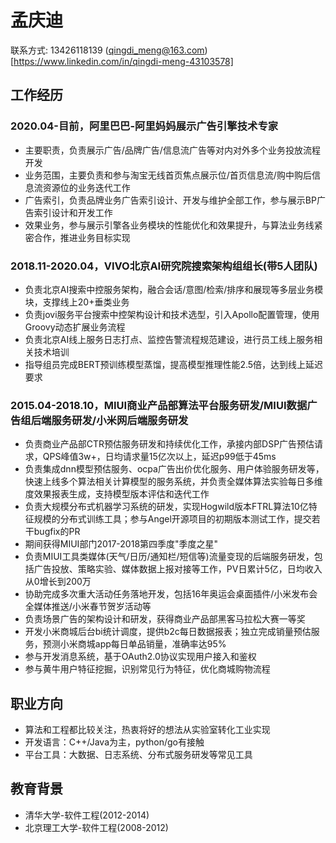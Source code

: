# 孟庆迪
联系方式: 13426118139 (qingdi_meng@163.com) [https://www.linkedin.com/in/qingdi-meng-43103578]

## 工作经历

### 2020.04-目前，阿里巴巴-阿里妈妈展示广告引擎技术专家
- 主要职责，负责展示广告/品牌广告/信息流广告等对内对外多个业务投放流程开发
- 业务范围，主要负责和参与淘宝无线首页焦点展示位/首页信息流/购中购后信息流资源位的业务迭代工作
- 广告索引，负责品牌业务广告索引设计、开发与维护全部工作，参与展示BP广告索引设计和开发工作
- 效果业务，参与展示引擎各业务模块的性能优化和效果提升，与算法业务线紧密合作，推进业务目标实现

### 2018.11-2020.04，VIVO北京AI研究院搜索架构组组长(带5人团队)
- 负责北京AI搜索中控服务架构，融合会话/意图/检索/排序和展现等多层业务模块，支撑线上20+垂类业务
- 负责jovi服务平台搜索中控架构设计和技术选型，引入Apollo配置管理，使用Groovy动态扩展业务流程
- 负责北京AI线上服务日志打点、监控告警流程规范建设，进行员工线上服务相关技术培训
- 指导组员完成BERT预训练模型蒸馏，提高模型推理性能2.5倍，达到线上延迟要求

### 2015.04-2018.10，MIUI商业产品部算法平台服务研发/MIUI数据广告组后端服务研发/小米网后端服务研发
- 负责商业产品部CTR预估服务研发和持续优化工作，承接内部DSP广告预估请求，QPS峰值3w+，日均请求量15亿次以上，延迟p99低于45ms
- 负责集成dnn模型预估服务、ocpa广告出价优化服务、用户体验服务研发等，快速上线多个算法相关计算模型的服务系统，并负责全媒体算法实验每日多维度效果报表生成，支持模型版本评估和迭代工作
- 负责大规模分布式机器学习系统的研发，实现Hogwild版本FTRL算法10亿特征规模的分布式训练工具；参与Angel开源项目的初期版本测试工作，提交若干bugfix的PR
- 期间获得MIUI部门2017-2018第四季度"季度之星"
- 负责MIUI工具类媒体(天气/日历/通知栏/短信等)流量变现的后端服务研发，包括广告投放、策略实验、媒体数据上报对接等工作，PV日累计5亿，日均收入从0增长到200万
- 协助完成多次重大活动任务落地开发，包括16年奥运会桌面插件/小米发布会全媒体推送/小米春节贺岁活动等
- 负责场景广告的架构设计和研发，获得商业产品部黑客马拉松大赛一等奖
- 开发小米商城后台bi统计调度，提供b2c每日数据报表；独立完成销量预估服务，预测小米商城app每日单品销量，准确率达95%
- 参与开发消息系统，基于OAuth2.0协议实现用户接入和鉴权
- 参与黄牛用户特征挖掘，识别常见行为特征，优化商城购物流程

## 职业方向

- 算法和工程都比较关注，热衷将好的想法从实验室转化工业实现
- 开发语言：C++/Java为主，python/go有接触
- 平台工具：大数据、日志系统、分布式服务研发等常见工具

## 教育背景
- 清华大学-软件工程(2012-2014)
- 北京理工大学-软件工程(2008-2012)

